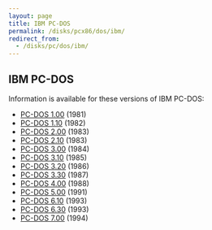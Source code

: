 ```yaml
---
layout: page
title: IBM PC-DOS
permalink: /disks/pcx86/dos/ibm/
redirect_from:
  - /disks/pc/dos/ibm/
---
```


IBM PC-DOS
---

Information is available for these versions of IBM PC-DOS:

* [PC-DOS 1.00](1.00/) (1981)
* [PC-DOS 1.10](1.10/) (1982)
* [PC-DOS 2.00](2.00/) (1983)
* [PC-DOS 2.10](2.10/) (1983)
* [PC-DOS 3.00](3.00/) (1984)
* [PC-DOS 3.10](3.10/) (1985)
* [PC-DOS 3.20](3.20/) (1986)
* [PC-DOS 3.30](3.30/) (1987)
* [PC-DOS 4.00](4.00/) (1988)
* [PC-DOS 5.00](5.00/) (1991)
* [PC-DOS 6.10](6.10/) (1993)
* [PC-DOS 6.30](6.30/) (1993)
* [PC-DOS 7.00](7.00/) (1994)

